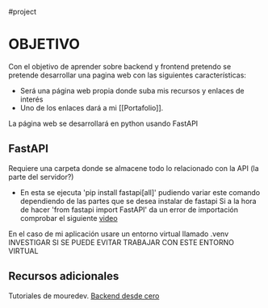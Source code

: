 #project 
# OBJETIVO
Con el objetivo de aprender sobre backend y frontend pretendo se pretende desarrollar una pagina web con las siguientes características:
+ Será una página web propia donde suba mis recursos y enlaces de interés
+ Uno de los enlaces dará a mi [[Portafolio]].

La página web se desarrollará en python usando FastAPI
## FastAPI
Requiere una carpeta donde se almacene todo lo relacionado con la API (la parte del servidor?)
+ En esta se ejecuta 'pip install fastapi\[all\]' pudiendo variar este comando dependiendo de las partes que se desea instalar de fastapi 
Si a la hora de hacer 'from fastapi import FastAPI' da un error de importación comprobar el siguiente [video](https://www.youtube.com/watch?v=ZHvA14BzrPw)

En el caso de mi aplicación usare un entorno virtual llamado .venv
INVESTIGAR SI SE PUEDE EVITAR TRABAJAR CON ESTE ENTORNO VIRTUAL

## Recursos adicionales
Tutoriales de mouredev.
[Backend desde cero](https://www.youtube.com/watch?v=_y9qQZXE24A&list=PLNdFk2_brsRdgQXLIlKBXQDeRf3qvXVU_&index=19)
